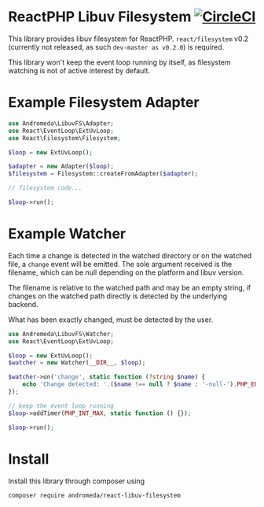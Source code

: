 # ReactPHP Libuv Filesystem [![CircleCI](https://circleci.com/gh/AndromedaGalaxy/reactphp-libuv-filesystem.svg?style=svg)](https://circleci.com/gh/AndromedaGalaxy/reactphp-libuv-filesystem)

This library provides libuv filesystem for ReactPHP. `react/filesystem` v0.2 (currently not released, as such `dev-master as v0.2.0`) is required.

This library won't keep the event loop running by itself, as filesystem watching is not of active interest by default.

# Example Filesystem Adapter

```php
use Andromeda\LibuvFS\Adapter;
use React\EventLoop\ExtUvLoop;
use React\Filesystem\Filesystem;

$loop = new ExtUvLoop();

$adapter = new Adapter($loop);
$filesystem = Filesystem::createFromAdapter($adapter);

// filesystem code...

$loop->run();
```

# Example Watcher

Each time a change is detected in the watched directory or on the watched file, a `change` event will be emitted.
The sole argument received is the filename, which can be null depending on the platform and libuv version.

The filename is relative to the watched path and may be an empty string, if changes on the watched path
directly is detected by the underlying backend.

What has been exactly changed, must be detected by the user.

```php
use Andromeda\LibuvFS\Watcher;
use React\EventLoop\ExtUvLoop;

$loop = new ExtUvLoop();
$watcher = new Watcher(__DIR__, $loop);

$watcher->on('change', static function (?string $name) {
    echo 'Change detected: '.($name !== null ? $name : '-null-').PHP_EOL;
});

// keep the event loop running
$loop->addTimer(PHP_INT_MAX, static function () {});

$loop->run();
```

# Install

Install this library through composer using
```
composer require andromeda/react-libuv-filesystem
```

